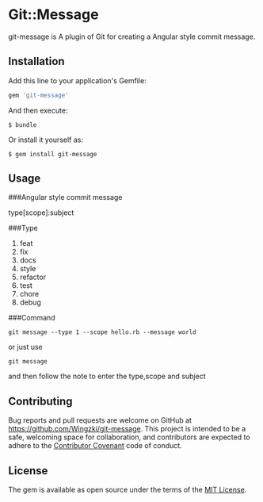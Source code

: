 # Git::Message

git-message is A plugin of Git for creating a Angular style commit message.

## Installation

Add this line to your application's Gemfile:

```ruby
gem 'git-message'
```

And then execute:

    $ bundle

Or install it yourself as:

    $ gem install git-message

## Usage

###Angular style commit message

type[scope]:subject

###Type

1. feat
2. fix
3. docs
4. style
5. refactor
6. test
7. chore
8. debug

###Command

```
git message --type 1 --scope hello.rb --message world
```

or just use

```
git message
```

and then follow the note to enter the type,scope and subject 

## Contributing

Bug reports and pull requests are welcome on GitHub at https://github.com/Wingzki/git-message. This project is intended to be a safe, welcoming space for collaboration, and contributors are expected to adhere to the [Contributor Covenant](http://contributor-covenant.org) code of conduct.


## License

The gem is available as open source under the terms of the [MIT License](http://opensource.org/licenses/MIT).

